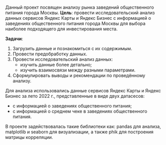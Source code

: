 Данный проект посвящен анализу рынка заведений общественного питания города Москвы.
**Цель**: провести исследовательский анализ данных сервисов Яндекс Карты и Яндекс Бизнес с информацией о заведениях общественного питания города Москвы для выбора наиболее подходящего для инвестирования места. 

**Задачи**:   
1. Загрузить данные и познакомиться с их содержимым.
2. Провести предобработку данных.
3. Провести исследовательский анализ данных:
    - изучить данные более детально;
    - изучить взаимосвязи между разными параметрами.
4. Сформулировать выводы и рекомендации по проведённому анализу.


Для анализа использовались данные сервисов Яндекс Карты и Яндекс Бизнес за лето 2022 г., представленные в виде двух датасесов:  
- с информацией о заведениях общественного питания;
- c информацией о среднем чеке в заведениях общественного питания.

В проекте задействовалась такие библиотеки как: pandas для анализа, matplotlib и seaborn для визуализации, а также phik для построения матрицы корреляции.   
